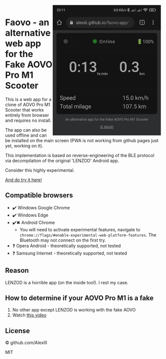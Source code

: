 <img align="right" width="350" src="./img/aovo-app-screen.jpg" />

# Faovo - an alternative web app for the Fake AOVO Pro M1 Scooter

This is a web app for a clone of AOVO Pro M1 Scooter that works entirely from browser and requires no install.

The app can also be used offline and can be installed on the main screen (PWA is not working from github pages just yet, working on it).

This implementation is based on reverse-engineering of the BLE protocol via decompilation of the original 'LENZOD' Android app.

Consider this highly experimental.

[And do try it here!](https://alexiii.github.io/faovo-app/)

## Compatible browsers

- ✔️ Windows Google Chrome
- ✔️ Windows Edge
- ✔️✖ Android Chrome
  - You will need to activate experimental features, navigate to `chrome://flags/#enable-experimental-web-platform-features`.
  The Bluetooth may not connect on the first try.
- ❓ Opera Android - theoretically supported, not tested
- ❓ Samsung Internet - theoretically supported, not tested

## Reason

LENZOD is a horrible app (on the inside too!). I rest my case.

## How to determine if your AOVO Pro M1 is a fake

1. No other app except LENZOD is working with the fake AOVO
2. Watch [this video](https://youtu.be/DFh4OfBI1Jg?t=1325)

## License

© github.com/AlexIII

MIT
